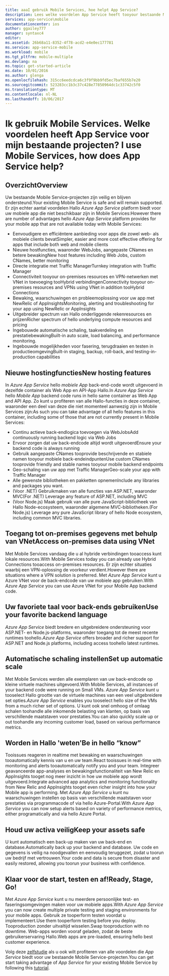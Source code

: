 ```yaml
---
title: aaaI gebruik Mobile Services, hoe helpt App Service?
description: Lees welke voordelen App Service heeft tooyour bestaande Mobile Services-projecten.
services: app-service\mobile
documentationcenter: ios
author: ggailey777
manager: syntaxc4
editor: 
ms.assetid: 26b68a11-8352-4f78-acd2-e4e0ec177781
ms.service: app-service-mobile
ms.workload: mobile
ms.tgt_pltfrm: mobile-multiple
ms.devlang: na
ms.topic: get-started-article
ms.date: 10/01/2016
ms.author: glenga
ms.openlocfilehash: 315cc6eedcdca6c3f9f9bb9fd5ec7baf655b7e20
ms.sourcegitcommit: 523283cc1b3c37c428e77850964dc1c33742c5f0
ms.translationtype: MT
ms.contentlocale: nl-NL
ms.lasthandoff: 10/06/2017
---
```

# <span data-ttu-id="9cf4b-103"><a name="getting-started"> </a>Ik gebruik Mobile Services. Welke voordelen heeft App Service voor mijn bestaande projecten?</span><span class="sxs-lookup"><span data-stu-id="9cf4b-103"><a name="getting-started"> </a>I use Mobile Services, how does App Service help?</span></span>
## <a name="overview"></a><span data-ttu-id="9cf4b-104">Overzicht</span><span class="sxs-lookup"><span data-stu-id="9cf4b-104">Overview</span></span>
<span data-ttu-id="9cf4b-105">Uw bestaande Mobile Service-projecten zijn veilig en blijven ondersteund.</span><span class="sxs-lookup"><span data-stu-id="9cf4b-105">Your existing Mobile Service is safe and will remain supported.</span></span> <span data-ttu-id="9cf4b-106">Er zijn echter aantal voordelen Hallo *Azure App Service* platform biedt voor uw mobiele app die niet beschikbaar zijn in Mobile Services:</span><span class="sxs-lookup"><span data-stu-id="9cf4b-106">However there are number of advantages hello *Azure App Service* platform provides for your mobile app that are not available today with Mobile Services:</span></span>

* <span data-ttu-id="9cf4b-107">Eenvoudigere en efficiëntere aanbieding voor apps die zowel web- als mobiele clients bevat</span><span class="sxs-lookup"><span data-stu-id="9cf4b-107">Simpler, easier and more cost effective offering for apps that include both web and mobile clients</span></span>
* <span data-ttu-id="9cf4b-108">Nieuwe hostfuncties, waaronder WebJobs, aangepaste CNames en betere bewaking</span><span class="sxs-lookup"><span data-stu-id="9cf4b-108">New host features including Web Jobs, custom CNames, better monitoring</span></span>
* <span data-ttu-id="9cf4b-109">Directe integratie met Traffic Manager</span><span class="sxs-lookup"><span data-stu-id="9cf4b-109">Turnkey integration with Traffic Manager</span></span>
* <span data-ttu-id="9cf4b-110">Connectiviteit tooyour on-premises resources en VPN-netwerken met VNet in toevoeging tooHybrid verbindingen</span><span class="sxs-lookup"><span data-stu-id="9cf4b-110">Connectivity tooyour on-premises resources and VPNs using VNet in addition tooHybrid Connections</span></span>
* <span data-ttu-id="9cf4b-111">Bewaking, waarschuwingen en probleemoplossing voor uw app met NewRelic of AppInsights</span><span class="sxs-lookup"><span data-stu-id="9cf4b-111">Monitoring, alerting and  troubleshooting for your app using NewRelic or AppInsights</span></span>
* <span data-ttu-id="9cf4b-112">Uitgebreider spectrum van Hallo onderliggende rekenresources en prijzen</span><span class="sxs-lookup"><span data-stu-id="9cf4b-112">Richer spectrum of hello underlying compute resources and pricing</span></span>
* <span data-ttu-id="9cf4b-113">Ingebouwde automatische schaling, taakverdeling en prestatiebewaking</span><span class="sxs-lookup"><span data-stu-id="9cf4b-113">Built-in auto scale, load balancing, and performance monitoring.</span></span>
* <span data-ttu-id="9cf4b-114">Ingebouwde mogelijkheden voor fasering, terugdraaien en testen in productieomgeving</span><span class="sxs-lookup"><span data-stu-id="9cf4b-114">Built-in staging, backup, roll-back, and testing-in-production capabilities</span></span>

## <a name="new-hosting-features"></a><span data-ttu-id="9cf4b-115">Nieuwe hostingfuncties</span><span class="sxs-lookup"><span data-stu-id="9cf4b-115">New hosting features</span></span>
<span data-ttu-id="9cf4b-116">In *Azure App Service* hello *mobiele App* back-end-code wordt uitgevoerd in dezelfde container als Web App en API-App Hallo.</span><span class="sxs-lookup"><span data-stu-id="9cf4b-116">In *Azure App Service* hello *Mobile App* backend code runs in hello same container as Web App and API App.</span></span> <span data-ttu-id="9cf4b-117">Zo kunt u profiteren van alle Hallo-functies in deze container, waaronder een deel van deze die niet momenteel aanwezig zijn in Mobile Services zijn:</span><span class="sxs-lookup"><span data-stu-id="9cf4b-117">As such you can take advantage of all hello features in this container, including some of those that are not currently present in Mobile Services:</span></span>

* <span data-ttu-id="9cf4b-118">Continu actieve back-endlogica toevoegen via WebJobs</span><span class="sxs-lookup"><span data-stu-id="9cf4b-118">Add continuously running backend logic via Web Jobs</span></span>
* <span data-ttu-id="9cf4b-119">Ervoor zorgen dat uw back-endcode altijd wordt uitgevoerd</span><span class="sxs-lookup"><span data-stu-id="9cf4b-119">Ensure your backend code is always running</span></span>
* <span data-ttu-id="9cf4b-120">Gebruik aangepaste CNames tooprovide beschrijvende en stabiele namen tooyour mobiele back-endeindpunten</span><span class="sxs-lookup"><span data-stu-id="9cf4b-120">Use custom CNames tooprovide friendly and stable names tooyour mobile backend endpoints</span></span>
* <span data-ttu-id="9cf4b-121">Geo-schaling van uw app met Traffic Manager</span><span class="sxs-lookup"><span data-stu-id="9cf4b-121">Geo-scale your app with Traffic Manager</span></span>
* <span data-ttu-id="9cf4b-122">Alle gewenste bibliotheken en pakketten opnemen</span><span class="sxs-lookup"><span data-stu-id="9cf4b-122">Include any libraries and packages you want.</span></span>
* <span data-ttu-id="9cf4b-123">(Voor .NET) Gebruikmaken van alle functies van ASP.NET, waaronder MVC</span><span class="sxs-lookup"><span data-stu-id="9cf4b-123">(For .NET) Leverage any feature of ASP.NET, including MVC</span></span>
* <span data-ttu-id="9cf4b-124">(Voor Node.js) Maak gebruik van alle pure JavaScript-bibliotheek van Hallo Node-ecosysteem, waaronder algemene MVC-bibliotheken.</span><span class="sxs-lookup"><span data-stu-id="9cf4b-124">(For Node.js) Leverage any pure JavaScript library of hello Node ecosystem, including common MVC libraries.</span></span>

## <a name="access-on-premises-data-using-vnet"></a><span data-ttu-id="9cf4b-125">Toegang tot on-premises gegevens met behulp van VNet</span><span class="sxs-lookup"><span data-stu-id="9cf4b-125">Access on-premises data using VNet</span></span>
<span data-ttu-id="9cf4b-126">Met Mobile Services vandaag die u al hybride verbindingen tooaccess kunt lokale resources.</span><span class="sxs-lookup"><span data-stu-id="9cf4b-126">With Mobile Services today you can already use Hybrid Connections tooaccess on-premises resources.</span></span> <span data-ttu-id="9cf4b-127">Er zijn echter situaties waarbij een VPN-oplossing de voorkeur verdient.</span><span class="sxs-lookup"><span data-stu-id="9cf4b-127">However there are situations where a VPN solution is preferred.</span></span> <span data-ttu-id="9cf4b-128">Met *Azure App Service* kunt u Azure VNet voor de back-endcode van uw mobiele app gebruiken.</span><span class="sxs-lookup"><span data-stu-id="9cf4b-128">With *Azure App Service* you can use Azure VNet for your Mobile App backend code.</span></span>

## <a name="use-your-favorite-backend-language"></a><span data-ttu-id="9cf4b-129">Uw favoriete taal voor back-ends gebruiken</span><span class="sxs-lookup"><span data-stu-id="9cf4b-129">Use your favorite backend language</span></span>
<span data-ttu-id="9cf4b-130">*Azure App Service* biedt bredere en uitgebreidere ondersteuning voor ASP.NET- en Node.js-platforms, waaronder toegang tot de meest recente runtimes toohello.</span><span class="sxs-lookup"><span data-stu-id="9cf4b-130">*Azure App Service* offers broader and richer support for ASP.NET and Node.js platforms, including access toohello latest runtimes.</span></span>

## <a name="set-up-automatic-scale"></a><span data-ttu-id="9cf4b-131">Automatische schaling instellen</span><span class="sxs-lookup"><span data-stu-id="9cf4b-131">Set up automatic scale</span></span>
<span data-ttu-id="9cf4b-132">Met Mobile Services werden alle exemplaren van uw back-endcode op kleine virtuele machines uitgevoerd.</span><span class="sxs-lookup"><span data-stu-id="9cf4b-132">With Mobile Services, all instances of your backend code were running on Small VMs.</span></span> <span data-ttu-id="9cf4b-133">*Azure App Service* kunt u tooselect Hallo grootte van de virtuele machines van een veel uitgebreidere set opties.</span><span class="sxs-lookup"><span data-stu-id="9cf4b-133">*Azure App Service* enables you tooselect hello size of the VMs from a much richer set of options.</span></span> <span data-ttu-id="9cf4b-134">U kunt ook snel omhoog of omlaag schalen toohandle alle inkomende belasting van klanten, op basis van verschillende maatstaven voor prestaties.</span><span class="sxs-lookup"><span data-stu-id="9cf4b-134">You can also  quickly scale up or out toohandle any incoming customer load, based on various performance metrics.</span></span>

## <a name="be-in-hello-know"></a><span data-ttu-id="9cf4b-135">Worden in Hallo 'weten'</span><span class="sxs-lookup"><span data-stu-id="9cf4b-135">Be in hello “know”</span></span>
<span data-ttu-id="9cf4b-136">Tooissues reageren in realtime met bewaking en waarschuwingen tooautomatically kennis van u en uw team.</span><span class="sxs-lookup"><span data-stu-id="9cf4b-136">React tooissues in real-time with monitoring and alerts tooautomatically notify you and your team.</span></span> <span data-ttu-id="9cf4b-137">Integreer geavanceerde app-analyses en bewakingsfunctionaliteit van New Relic en AppInsights tooget nog meer inzicht in hoe uw mobiele app wordt uitgevoerd.</span><span class="sxs-lookup"><span data-stu-id="9cf4b-137">Integrate advanced app analytics and monitoring functionality from New Relic and AppInsights tooget even richer insight into how your Mobile app is performing.</span></span> <span data-ttu-id="9cf4b-138">Met *Azure App Service* u kunt nu waarschuwingen instellen op basis van verschillende maatstaven voor prestaties via programmacode of via hello Azure-Portal.</span><span class="sxs-lookup"><span data-stu-id="9cf4b-138">With *Azure App Service* you can now setup alerts based on variety of performance metrics, either programatically and via hello Azure Portal.</span></span>

## <a name="keep-your-assets-safe"></a><span data-ttu-id="9cf4b-139">Houd uw activa veilig</span><span class="sxs-lookup"><span data-stu-id="9cf4b-139">Keep your assets safe</span></span>
<span data-ttu-id="9cf4b-140">U kunt automatisch een back-up maken van uw back-end en database.</span><span class="sxs-lookup"><span data-stu-id="9cf4b-140">Automatically back up your backend and database.</span></span> <span data-ttu-id="9cf4b-141">Uw code en gegevens is veilig na noodgevallen en eenvoudig teruggezet, zodat u toorun uw bedrijf met vertrouwen.</span><span class="sxs-lookup"><span data-stu-id="9cf4b-141">Your code and data is secure from disaster and easily restored, allowing you toorun your business with confidence.</span></span>

## <a name="ready-stage-go"></a><span data-ttu-id="9cf4b-142">Klaar voor de start, testen en af!</span><span class="sxs-lookup"><span data-stu-id="9cf4b-142">Ready, Stage, Go!</span></span>
<span data-ttu-id="9cf4b-143">Met *Azure App Service* kunt u nu meerdere persoonlijke test- en faseringsomgevingen maken voor uw mobiele apps.</span><span class="sxs-lookup"><span data-stu-id="9cf4b-143">With *Azure App Service* you can now create multiple private testing and staging environments for your mobile apps.</span></span> <span data-ttu-id="9cf4b-144">Gebruik ze tooperform testen voordat u implementeert.</span><span class="sxs-lookup"><span data-stu-id="9cf4b-144">Use them tooperform testing before you deploy.</span></span> <span data-ttu-id="9cf4b-145">Tooproduction zonder uitvaltijd wisselen.</span><span class="sxs-lookup"><span data-stu-id="9cf4b-145">Swap tooproduction with no downtime.</span></span> <span data-ttu-id="9cf4b-146">Web-apps worden vooraf geladen, zodat de beste gebruikerservaring Hallo.</span><span class="sxs-lookup"><span data-stu-id="9cf4b-146">Web apps are pre-loaded, ensuring hello best customer experience.</span></span>

<span data-ttu-id="9cf4b-147">Volg deze [zelfstudie](app-service-mobile-migrating-from-mobile-services.md) als u ook wilt profiteren van alle voordelen die *App Service* biedt voor uw bestaande Mobile Service-projecten.</span><span class="sxs-lookup"><span data-stu-id="9cf4b-147">You can get start taking advantage of *App Service* for your existing Mobile Service by following this [tutorial](app-service-mobile-migrating-from-mobile-services.md).</span></span>
